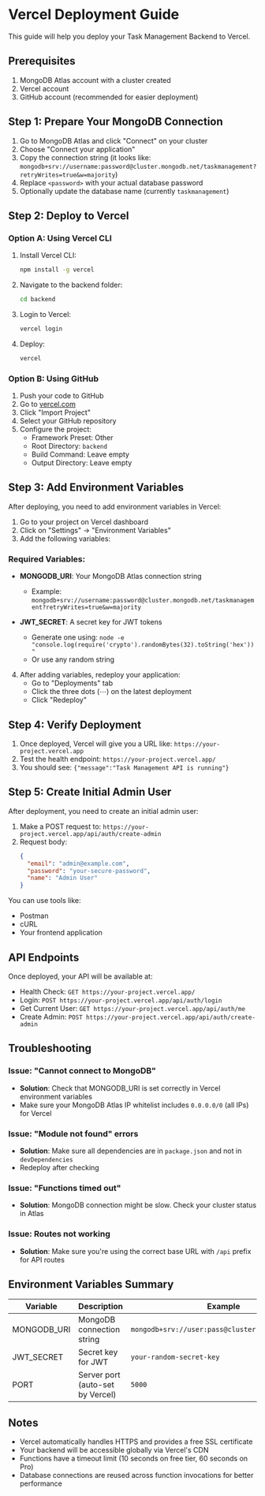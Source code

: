 # Vercel Deployment Guide

This guide will help you deploy your Task Management Backend to Vercel.

## Prerequisites

1. MongoDB Atlas account with a cluster created
2. Vercel account
3. GitHub account (recommended for easier deployment)

## Step 1: Prepare Your MongoDB Connection

1. Go to MongoDB Atlas and click "Connect" on your cluster
2. Choose "Connect your application"
3. Copy the connection string (it looks like: `mongodb+srv://username:password@cluster.mongodb.net/taskmanagement?retryWrites=true&w=majority`)
4. Replace `<password>` with your actual database password
5. Optionally update the database name (currently `taskmanagement`)

## Step 2: Deploy to Vercel

### Option A: Using Vercel CLI

1. Install Vercel CLI:
   ```bash
   npm install -g vercel
   ```

2. Navigate to the backend folder:
   ```bash
   cd backend
   ```

3. Login to Vercel:
   ```bash
   vercel login
   ```

4. Deploy:
   ```bash
   vercel
   ```

### Option B: Using GitHub

1. Push your code to GitHub
2. Go to [vercel.com](https://vercel.com)
3. Click "Import Project"
4. Select your GitHub repository
5. Configure the project:
   - Framework Preset: Other
   - Root Directory: `backend`
   - Build Command: Leave empty
   - Output Directory: Leave empty

## Step 3: Add Environment Variables

After deploying, you need to add environment variables in Vercel:

1. Go to your project on Vercel dashboard
2. Click on "Settings" → "Environment Variables"
3. Add the following variables:

### Required Variables:

- **MONGODB_URI**: Your MongoDB Atlas connection string
  - Example: `mongodb+srv://username:password@cluster.mongodb.net/taskmanagement?retryWrites=true&w=majority`

- **JWT_SECRET**: A secret key for JWT tokens
  - Generate one using: `node -e "console.log(require('crypto').randomBytes(32).toString('hex'))"`
  - Or use any random string

4. After adding variables, redeploy your application:
   - Go to "Deployments" tab
   - Click the three dots (⋯) on the latest deployment
   - Click "Redeploy"

## Step 4: Verify Deployment

1. Once deployed, Vercel will give you a URL like: `https://your-project.vercel.app`
2. Test the health endpoint: `https://your-project.vercel.app/`
3. You should see: `{"message":"Task Management API is running"}`

## Step 5: Create Initial Admin User

After deployment, you need to create an initial admin user:

1. Make a POST request to: `https://your-project.vercel.app/api/auth/create-admin`
2. Request body:
   ```json
   {
     "email": "admin@example.com",
     "password": "your-secure-password",
     "name": "Admin User"
   }
   ```

You can use tools like:
- Postman
- cURL
- Your frontend application

## API Endpoints

Once deployed, your API will be available at:
- Health Check: `GET https://your-project.vercel.app/`
- Login: `POST https://your-project.vercel.app/api/auth/login`
- Get Current User: `GET https://your-project.vercel.app/api/auth/me`
- Create Admin: `POST https://your-project.vercel.app/api/auth/create-admin`

## Troubleshooting

### Issue: "Cannot connect to MongoDB"
- **Solution**: Check that MONGODB_URI is set correctly in Vercel environment variables
- Make sure your MongoDB Atlas IP whitelist includes `0.0.0.0/0` (all IPs) for Vercel

### Issue: "Module not found" errors
- **Solution**: Make sure all dependencies are in `package.json` and not in `devDependencies`
- Redeploy after checking

### Issue: "Functions timed out"
- **Solution**: MongoDB connection might be slow. Check your cluster status in Atlas

### Issue: Routes not working
- **Solution**: Make sure you're using the correct base URL with `/api` prefix for API routes

## Environment Variables Summary

| Variable | Description | Example |
|----------|-------------|---------|
| MONGODB_URI | MongoDB connection string | `mongodb+srv://user:pass@cluster.mongodb.net/db` |
| JWT_SECRET | Secret key for JWT | `your-random-secret-key` |
| PORT | Server port (auto-set by Vercel) | `5000` |

## Notes

- Vercel automatically handles HTTPS and provides a free SSL certificate
- Your backend will be accessible globally via Vercel's CDN
- Functions have a timeout limit (10 seconds on free tier, 60 seconds on Pro)
- Database connections are reused across function invocations for better performance


